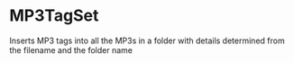 # MP3TagSet
Inserts MP3 tags into all the MP3s in a folder with details determined from the filename and the folder name
